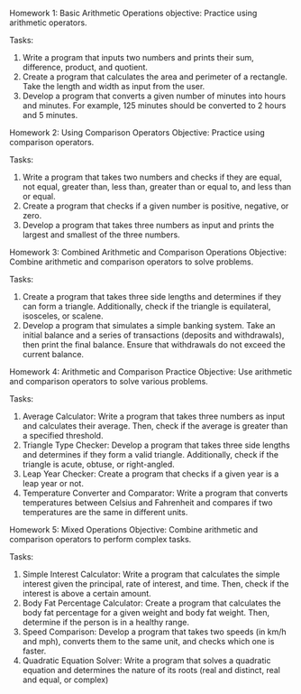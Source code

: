 Homework 1: Basic Arithmetic Operations
objective: Practice using arithmetic operators.

Tasks:

1. Write a program that inputs two numbers and prints their sum, difference, product, and quotient.
2. Create a program that calculates the area and perimeter of a rectangle. Take the length and width as input from the user.
3. Develop a program that converts a given number of minutes into hours and minutes. For example, 125 minutes should be converted to 2 hours and 5 minutes.

Homework 2: Using Comparison Operators
Objective: Practice using comparison operators.

Tasks:

1. Write a program that takes two numbers and checks if they are equal, not equal, greater than, less than, greater than or equal to, and less than or equal.
2. Create a program that checks if a given number is positive, negative, or zero.
3. Develop a program that takes three numbers as input and prints the largest and smallest of the three numbers.

Homework 3: Combined Arithmetic and Comparison Operations
Objective: Combine arithmetic and comparison operators to solve problems.

Tasks:

1. Create a program that takes three side lengths and determines if they can form a triangle. Additionally, check if the triangle is equilateral, isosceles, or scalene.
2. Develop a program that simulates a simple banking system. Take an initial balance and a series of transactions (deposits and withdrawals), then print the final balance. Ensure that withdrawals do not exceed the current balance.

Homework 4: Arithmetic and Comparison Practice
Objective: Use arithmetic and comparison operators to solve various problems.

Tasks:

1. Average Calculator: Write a program that takes three numbers as input and calculates their average. Then, check if the average is greater than a specified threshold.
2. Triangle Type Checker: Develop a program that takes three side lengths and determines if they form a valid triangle. Additionally, check if the triangle is acute, obtuse, or right-angled.
3. Leap Year Checker: Create a program that checks if a given year is a leap year or not.
4. Temperature Converter and Comparator: Write a program that converts temperatures between Celsius and Fahrenheit and compares if two temperatures are the same in different units.

Homework 5: Mixed Operations
Objective: Combine arithmetic and comparison operators to perform complex tasks.

Tasks:

1. Simple Interest Calculator: Write a program that calculates the simple interest given the principal, rate of interest, and time. Then, check if the interest is above a certain amount.
2. Body Fat Percentage Calculator: Create a program that calculates the body fat percentage for a given weight and body fat weight. Then, determine if the person is in a healthy range.
3. Speed Comparison: Develop a program that takes two speeds (in km/h and mph), converts them to the same unit, and checks which one is faster.
4. Quadratic Equation Solver: Write a program that solves a quadratic equation and determines the nature of its roots (real and distinct, real and equal, or complex)
